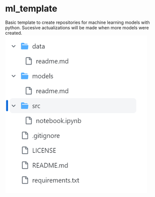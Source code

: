 # ml_template
Basic template to create repositories for machine learning models with python. Sucesive actualizations will be made when more models were created.
![The actual structure is](https://github.com/goFluxCarlosSolano/ml_template/blob/main/images/ml_template_tree.png)
